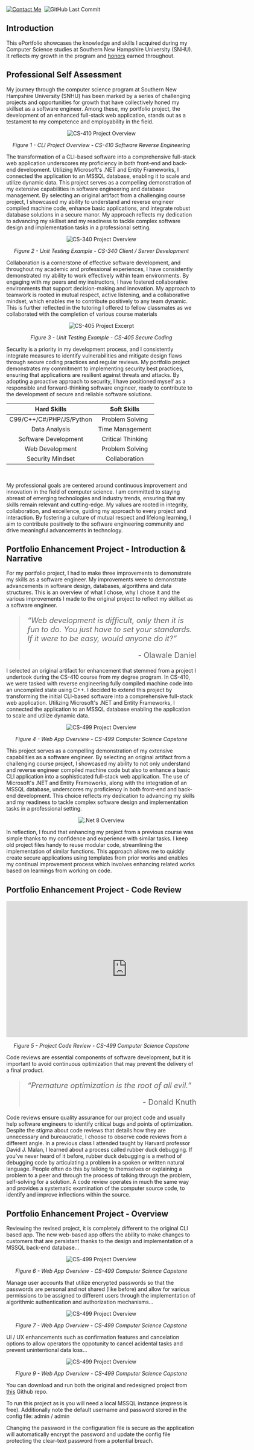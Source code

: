[![Contact Me](https://img.shields.io/badge/Email-grey.svg?style=for-the-badge&logo=gmail)](mailto:coffeesips1@gmail.com "Contact me!")&nbsp;&nbsp;![GitHub Last Commit](https://img.shields.io/github/last-commit/CoffeeSips1/ePortfolio?style=for-the-badge&logo=github "ePortfolio Last Updated")

## Introduction

This ePortfolio showcases the knowledge and skills I acquired during my Computer Science studies at Southern New Hampshire University (SNHU). It reflects my growth in the program and <a href='https://meritpages.com/coffeesips1'>honors</a> earned throughout.


## Professional Self Assessment

My journey through the computer science program at Southern New Hampshire University (SNHU) has been marked by a series of challenging projects and opportunities for growth that have collectively honed my skillset as a software engineer. Among these, my portfolio project, the development of an enhanced full-stack web application, stands out as a testament to my competence and employability in the field. 

<div style="text-align: center;">
	<img src="assets/img/CS-410_Project_Source_1.png" title="CS-410 Project Overview" />
    <p><em>Figure 1 - CLI Project Overview - CS-410 Software Reverse Engineering</em></p>
</div>

The transformation of a CLI-based software into a comprehensive full-stack web application underscores my proficiency in both front-end and back-end development. Utilizing Microsoft's .NET and Entity Frameworks, I connected the application to an MSSQL database, enabling it to scale and utilize dynamic data. This project serves as a compelling demonstration of my extensive capabilities in software engineering and database management. By selecting an original artifact from a challenging course project, I showcased my ability to understand and reverse engineer compiled machine code, enhance basic applications, and integrate robust database solutions in a secure manor. My approach reflects my dedication to advancing my skillset and my readiness to tackle complex software design and implementation tasks in a professional setting.

<div style="text-align: center;">
	<img src="assets/img/CS-340_Project_Dashboard_1.png" title="CS-340 Project Overview" />
    <p><em>Figure 2 - Unit Testing Example - CS-340 Client / Server Development</em></p>
</div>

Collaboration is a cornerstone of effective software development, and throughout my academic and professional experiences, I have consistently demonstrated my ability to work effectively within team environments. By engaging with my peers and my instructors, I have fostered collaborative environments that support decision-making and innovation. My approach to teamwork is rooted in mutual respect, active listening, and a collaborative mindset, which enables me to contribute positively to any team dynamic. This is further reflected in the tutoring I offered to fellow classmates as we collaborated with the completion of various course materials

<div style="text-align: center;">
	<img src="assets/img/CS-405_Unit_Test_Example_1.png" title="CS-405 Project Excerpt" />
    <p><em>Figure 3 - Unit Testing Example - CS-405 Secure Coding</em></p>
</div>

Security is a priority in my development process, and I consistently integrate measures to identify vulnerabilities and mitigate design flaws through secure coding practices and regular reviews. My portfolio project demonstrates my commitment to implementing security best practices, ensuring that applications are resilient against threats and attacks. By adopting a proactive approach to security, I have positioned myself as a responsible and forward-thinking software engineer, ready to contribute to the development of secure and reliable software solutions.

| **Hard Skills** | **Soft Skills** |
|:-----------:|:-----------:|
| C99/C++/C#/PHP/JS/Python | Problem Solving |
| Data Analysis | Time Management |
| Software Development | Critical Thinking |
| Web Development | Problem Solving |
| Security Mindset | Collaboration |

<br/>

My professional goals are centered around continuous improvement and innovation in the field of computer science. I am committed to staying abreast of emerging technologies and industry trends, ensuring that my skills remain relevant and cutting-edge. My values are rooted in integrity, collaboration, and excellence, guiding my approach to every project and interaction. By fostering a culture of mutual respect and lifelong learning, I aim to contribute positively to the software engineering community and drive meaningful advancements in technology.


## Portfolio Enhancement Project - Introduction & Narrative

For my portfolio project, I had to make three improvements to demonstrate my skills as a software engineer. My improvements were to demonstrate advancements in software design, databases, algorithms and data structures. This is an overview of what I chose, why I chose it and the various improvements I made to the original project to reflect my skillset as a software engineer.

<blockquote style="font-size: 20px;">
    <em>“Web development is difficult, only then it is fun to do. You just have to set your standards. If it were to be easy, would anyone do it?”</em>
    <p style="text-align: right;">- Olawale Daniel</p>
</blockquote>

I selected an original artifact for enhancement that stemmed from a project I undertook during the CS-410 course from my degree program. In CS-410, we were tasked with reverse engineering fully compiled machine code into an uncompiled state using C++. I decided to extend this project by transforming the initial CLI-based software into a comprehensive full-stack web application. Utilizing Microsoft's .NET and Entity Frameworks, I connected the application to an MSSQL database enabling the application to scale and utilize dynamic data.

<div style="text-align: center;">
	<img src="assets/img/CS-499_Enhanced_Project_1.png" title="CS-499 Project Overview" />
    <p><em>Figure 4 - Web App Overview - CS-499 Computer Science Capstone</em></p>
</div>

This project serves as a compelling demonstration of my extensive capabilities as a software engineer. By selecting an original artifact from a challenging course project, I showcased my ability to not only understand and reverse engineer compiled machine code but also to enhance a basic CLI application into a sophisticated full-stack web application. The use of Microsoft's .NET and Entity Frameworks, along with the integration of an MSSQL database, underscores my proficiency in both front-end and back-end development. This choice reflects my dedication to advancing my skills and my readiness to tackle complex software design and implementation tasks in a professional setting.

<div style="text-align: center;">
	<img src="https://devblogs.microsoft.com/dotnet/wp-content/uploads/sites/10/2023/11/Banner4.png" title=".Net 8 Overview" />
</div>

In reflection, I found that enhancing my project from a previous course was simple thanks to my confidence and experience with similar tasks. I keep old project files handy to reuse modular code, streamlining the implementation of similar functions. This approach allows me to quickly create secure applications using templates from prior works and enables my continual improvement process which involves enhancing related works based on learnings from working on code.


## Portfolio Enhancement Project - Code Review

<div style="text-align: center;">
	<iframe id="ytplayer" type="text/html" width="640" height="360" src="https://www.youtube.com/embed/AcxUeO4kWJA?autoplay=0" frameborder="0"></iframe>
    <p><em>Figure 5 - Project Code Review - CS-499 Computer Science Capstone</em></p>
</div>

Code reviews are essential components of software development, but it is important to avoid continuous optimization that may prevent the delivery of a final product.

<blockquote style="font-size: 20px;">
    <em>“Premature optimization is the root of all evil.”</em>
    <p style="text-align: right;">- Donald Knuth</p>
</blockquote>

Code reviews ensure quality assurance for our project code and usually help software engineers to identify critical bugs and points of optimization. Despite the stigma about code reviews that details how they are unnecessary and bureaucratic, I choose to observe code reviews from a different angle. In a previous class I attended taught by Harvard professor David J. Malan, I learned about a process called rubber duck debugging. If you've never heard of it before, rubber duck debugging is a method of debugging code by articulating a problem in a spoken or written natural language. People often do this by talking to themselves or explaining a problem to a peer and through the process of talking through the problem, self-solving for a solution. A code review operates in much the same way and provides a systematic examination of the computer source code, to identify and improve inflections within the source.


## Portfolio Enhancement Project - Overview

Reviewing the revised project, it is completely different to the original CLI based app. The new web-based app offers the ability to make changes to customers that are persistant thanks to the design and implementation of a MSSQL back-end database...

<div style="text-align: center;">
	<img src="assets/img/CS-499_Enhanced_Project_EditCustomer.png" title="CS-499 Project Overview" />
    <p><em>Figure 6 - Web App Overview - CS-499 Computer Science Capstone</em></p>
</div>

Manage user accounts that utilize encrypted passwords so that the passwords are personal and not shared (like before) and allow for various permissions to be assigned to different users through the implementation of algorithmic authentication and authorization mechanisms...

<div style="text-align: center;">
	<img src="assets/img/CS-499_Enhanced_Project_EditUser.png" title="CS-499 Project Overview" />
    <p><em>Figure 7 - Web App Overview - CS-499 Computer Science Capstone</em></p>
</div>

UI / UX enhancements such as confirmation features and cancelation options to allow operators the oppotunity to cancel acidental tasks and prevent unintentional data loss...

<div style="text-align: center;">
	<img src="assets/img/CS-499_Enhanced_Project_DeleteCustomer.png" title="CS-499 Project Overview" />
    <p><em>Figure 9 - Web App Overview - CS-499 Computer Science Capstone</em></p>
</div>

You can download and run both the original and redesigned project from <a href='https://github.com/CoffeeSips1/ePortfolio'>this</a> Github repo.

To run this project as is you will need a local MSSQL instance (express is free). Additionally note the default username and password stored in the config file: 
admin / admin

Changing the password in the configuration file is secure as the application will automatically encrypt the password and update the config file protecting the clear-text password from a potential breach.